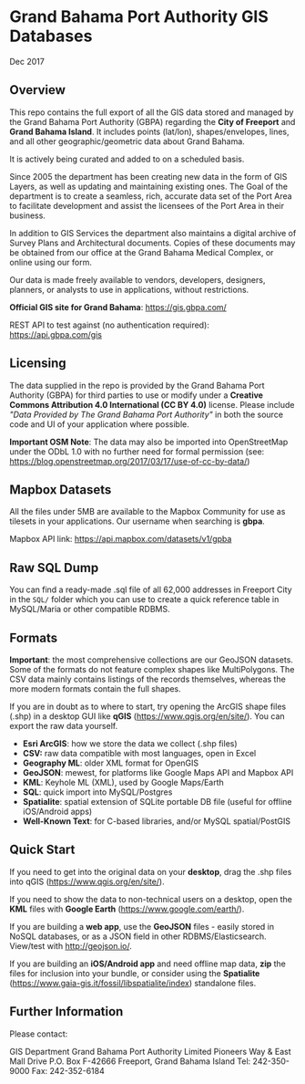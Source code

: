# Grand Bahama Port Authority GIS Databases

Dec 2017

## Overview
This repo contains the full export of all the GIS data stored and managed by the Grand Bahama Port Authority (GBPA) regarding the **City of Freeport** and **Grand Bahama Island**. It includes points (lat/lon), shapes/envelopes, lines, and all other geographic/geometric data about Grand Bahama.

It is actively being curated and added to on a scheduled basis.

Since 2005 the department has been creating new data in the form of GIS Layers, as well as updating and maintaining existing ones. The Goal of the department is to create a seamless, rich, accurate data set of the Port Area to facilitate development and assist the licensees of the Port Area in their business.

In addition to GIS Services the department also maintains a digital archive of Survey Plans and Architectural documents. Copies of these documents may be obtained from our office at the Grand Bahama Medical Complex, or online using our form.

Our data is made freely available to vendors, developers, designers, planners, or analysts to use in applications, without restrictions.

**Official GIS site for Grand Bahama**:
https://gis.gbpa.com/

REST API to test against (no authentication required):
https://api.gbpa.com/gis

## Licensing
The data supplied in the repo is provided by the Grand Bahama Port Authority (GBPA) for third parties to use or modify under a **Creative Commons Attribution 4.0 International (CC BY 4.0)** license. Please include *"Data Provided by The Grand Bahama Port Authority"* in both the source code and UI of your application where possible.

**Important OSM Note**: The data may also be imported into OpenStreetMap under the ODbL 1.0 with no further need for formal permission (see: https://blog.openstreetmap.org/2017/03/17/use-of-cc-by-data/)

## Mapbox Datasets
All the files under 5MB are available to the Mapbox Community for use as tilesets in your applications. Our username when searching is **gbpa**.

Mapbox API link:
https://api.mapbox.com/datasets/v1/gpba

## Raw SQL Dump
You can find a ready-made .sql file of all 62,000 addresses in Freeport City in the `SQL/` folder which you can use to create a quick reference table in MySQL/Maria or other compatible RDBMS.

## Formats
**Important**: the most comprehensive collections are our GeoJSON datasets. Some of the formats do not feature complex shapes like MultiPolygons. The CSV data mainly contains listings of the records themselves, whereas the more modern formats contain the full shapes.

If you are in doubt as to where to start, try opening the ArcGIS shape files (.shp) in a desktop GUI like **qGIS** (https://www.qgis.org/en/site/). You can export the raw data yourself.

- **Esri ArcGIS**: how we store the data we collect (.shp files)
- **CSV:** raw data compatible with most languages, open in Excel
- **Geography ML**: older XML format for OpenGIS
- **GeoJSON**: mewest, for platforms like Google Maps API and Mapbox API
- **KML**: Keyhole ML (XML), used by Google Maps/Earth
- **SQL**: quick import into MySQL/Postgres
- **Spatialite**: spatial extension of SQLite portable DB file (useful for offline iOS/Android apps)
- **Well-Known Text**: for C-based libraries, and/or MySQL spatial/PostGIS

## Quick Start

If you need to get into the original data on your **desktop**, drag the .shp files into qGIS (https://www.qgis.org/en/site/).

If you need to show the data to non-technical users on a desktop, open the **KML** files with **Google Earth** (https://www.google.com/earth/).

If you are building a **web app**, use the **GeoJSON** files - easily stored in NoSQL databases, or as a JSON field in other RDBMS/Elasticsearch. View/test with http://geojson.io/.

If you are building an **iOS/Android app** and need offline map data, **zip** the files for inclusion into your bundle, or consider using the **Spatialite** (https://www.gaia-gis.it/fossil/libspatialite/index) standalone files.

## Further Information
Please contact:

GIS Department
Grand Bahama Port Authority Limited
Pioneers Way & East Mall Drive
P.O. Box F-42666
Freeport, Grand Bahama Island
Tel: 242-350-9000
Fax: 242-352-6184
